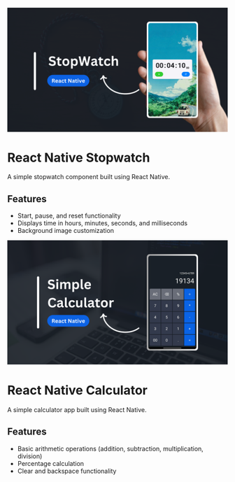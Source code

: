 ![Image](Stopwatch.png)

# React Native Stopwatch

A simple stopwatch component built using React Native.

## Features

- Start, pause, and reset functionality
- Displays time in hours, minutes, seconds, and milliseconds
- Background image customization

![Image](Calculator.png)

# React Native Calculator

A simple calculator app built using React Native.

## Features

- Basic arithmetic operations (addition, subtraction, multiplication, division)
- Percentage calculation
- Clear and backspace functionality
